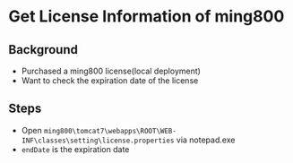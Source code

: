 # Get License Information of ming800

## Background
* Purchased a ming800 license(local deployment)
* Want to check the expiration date of the license

## Steps
* Open `ming800\tomcat7\webapps\ROOT\WEB-INF\classes\setting\license.properties` via notepad.exe
* `endDate` is the expiration date
